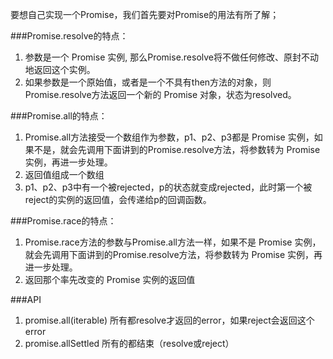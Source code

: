 <!-- promise.md -->

要想自己实现一个Promise，我们首先要对Promise的用法有所了解；

###Promise.resolve的特点：
1. 参数是一个 Promise 实例, 那么Promise.resolve将不做任何修改、原封不动地返回这个实例。
2. 如果参数是一个原始值，或者是一个不具有then方法的对象，则Promise.resolve方法返回一个新的 Promise 对象，状态为resolved。

###Promise.all的特点：
1. Promise.all方法接受一个数组作为参数，p1、p2、p3都是 Promise 实例，如果不是，就会先调用下面讲到的Promise.resolve方法，将参数转为 Promise 实例，再进一步处理。
2. 返回值组成一个数组
3. p1、p2、p3中有一个被rejected，p的状态就变成rejected，此时第一个被reject的实例的返回值，会传递给p的回调函数。

###Promise.race的特点：
1. Promise.race方法的参数与Promise.all方法一样，如果不是 Promise 实例，就会先调用下面讲到的Promise.resolve方法，将参数转为 Promise 实例，再进一步处理。
2. 返回那个率先改变的 Promise 实例的返回值


###API
1. promise.all(iterable) 所有都resolve才返回的error，如果reject会返回这个error
2. promise.allSettled 所有的都结束（resolve或reject）